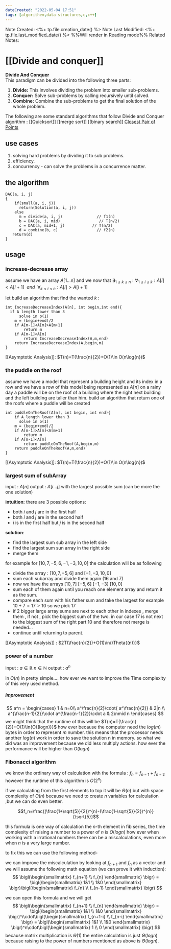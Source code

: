 ```yaml
---
dateCreated: "2022-05-04 17:51"
tags: [algorithem,data structures,c,c++]
---
```

Note Created: <%+ tp.file.creation_date() %>
Note Last Modified: <%+ tp.file.last_modified_date() %> %%Will render in Reading mode%%
Related Notes: 

# [[Divide and conquer]]
**Divide And Conquer**   
This paradigm can be divided into the following three parts:

1.  **Divide:** This involves dividing the problem into smaller sub-problems.
2.  **Conquer:** Solve sub-problems by calling recursively until solved.
3.  **Combine:** Combine the sub-problems to get the final solution of the whole problem.

The following are some standard algorithms that follow Divide and Conquer algorithm : 
[[Quicksort]] [[merge sort]] [[binary search]] [Closest Pair of Points](https://www.geeksforgeeks.org/closest-pair-of-points-using-divide-and-conquer-algorithm/)

## use cases 
1) solving hard problems by dividing it to sub problems.
2) efficiency.
3) concurrency - can solve the problems in a concurrence matter. 

## the algorithm
``` psudo 
DAC(a, i, j)
{
    if(small(a, i, j))
      return(Solution(a, i, j))
    else 
      m = divide(a, i, j)               // f1(n)
      b = DAC(a, i, mid)                 // T(n/2)
      c = DAC(a, mid+1, j)            // T(n/2)
      d = combine(b, c)                 // f2(n)
   return(d)
}
```

## usage 
### increase-decrease array
assume we have an array $A[1\text{...n}]$ and we now that $\exists_{1\leq k\leq n}:\forall_{1\leq i\leq k}:{A[i]<A[i+1]} \ \ and \ \ \forall_{k\leq i\leq n}:A[i]>A[i+1]$

let build an algorithm that find the wanted $k$ :

``` psudo 
int IncreaseDecreaseIndex(A[n], int begin,int end){
  if A length lower than 3
	  solve in o(1)
	m = (begin+end)/2
	if A[m-1]<A[m]>A[m+1]
		return m
	if A[m-1]<A[m]
		return IncreaseDecreaseIndex(A,m,end)
	return IncreaseDecreaseIndex(A,begin,m)		  
}
```
[[Asymptotic Analysis]]: $T(n)=T(\frac{n}{2})+O(1)\in O(n\log{n})$ 

### the puddle on the roof
assume we have a model that represent a building height and its index in a row
and we have a row of this model being represented as $A[n]$ 
on a rainy day a paddle will be on the roof of a building where the right next building and the left building are taller than him. 
build an algorithm that return one of the roofs where a puddle will be created 
``` psudo 
int puddleOnTheRoof(A[n], int begin, int end){
	if A length lower than 3
	  solve in o(1)
	m = (begin+end)/2
	if A[m-1]>A[m]<A[m+1]
		return m
	if A[m-1]<A[m]
		return puddleOnTheRoof(A,begin,m)
	return puddleOnTheRoof(A,m,end)
}
```
[[Asymptotic Analysis]]: $T(n)=T(\frac{n}{2})+O(1)\in O(n\log{n})$


### largest sum of subArray
input : $A[n]$ 
output : $A[i...j]$ with the largest possible sum (can be more the one solution)

__intuition:__ 
there are 3 possible options: 
* both $i$ and $j$ are in the first half
* both $i$ and $j$ are in the second half
* $i$ is in the first half but $j$ is in the second half

 __solution__:
 * find the largest sum sub array in the left side 
 * find the largest sum sun array in the right side 
 * merge them

for example for $[10,7,-5,6,-1,-3,10,0]$  the calculation will be as following 

* divide the array : $[10,7,-5,6]$ and $[-1,-3,10,0]$ 
* sum each subarray and divide them again ($16$ and $7$)
* now we have the arrays $[10,7]$ $[-5,6]$ $[-1,-3]$ $[10,0]$ 
* sum each of them again until you reach one element array and return it as the sum. 
* compare each sum with his father sum and take the largest for example $10+7=17 > 10$  so we pick $17$ 
* if 2 bigger large array sums are next to each other in indexes , merge them , if not , pick the biggest sum of the two.
   in our case $17$ is not next to the biggest sum of the right part $10$ 
   and therefore not merge is needed...
* continue until returning to parent.

[[Asymptotic Analysis]] : $2T(\frac{n}{2})+O(1)\in{\Theta{(n)}}$


### power of a number
input : $a\in\mathbb{R}$ $n\in\mathbb{N}$ 
output : $a^{n}$ 

in $O(n)$ in pretty simple.... how ever we want to improve the Time complexity of this very used method.

##### improvement
$$ a^n =
  \begin{cases}
    1  & n=0\\
    a^\frac{n}{2}\cdot{ a^\frac{n}{2}} & 2|n \\
    a^{\frac{n-1}{2}}\cdot a^{\frac{n-1}{2}}\cdot a & 2\nmid n
  \end{cases}
$$
we might think that the runtime of this will be $T(n)=T(\frac{n}{2})+O(1)\in{O{(logn)}}$ 
how ever because the computer need the $log(m)$ bytes in order to represent $m$ number. this means that the processor needs another $log(n)$ work in order to save the solution n in memory. 
so what we did was an improvement because we did less multiply actions. how ever the performance will be higher than $O(logn)$ 


### Fibonacci algorithm 
we know the ordinary way of calculation with the formula : 
$f_{n}=f_{n-1}+f_{n-2}$ 
however the runtime of this algorithm is $O(2^n)$ 

if we calculating from the first elements to top it will be $\Theta(n)$ but with space complexity of $O(n)$ because we need to create $n$ variables for calculation ,but we can do even better.

$$f_n=\frac{(\frac{1+\sqrt{5}}{2})^{n}-(\frac{1-\sqrt{5}}{2})^{n}}{\sqrt{5}}$$

this formula is one way of calculation the $n$-th element in fib series, the time complexity of raising a number to a power of $n$ is $O(logn)$ how ever when working with a irrational numbers there can be a miscalculations, even more when $n$ is a very large number.

to fix this we can use the following method-

we can improve the miscalculation by looking at $f_{n+1}$ and $f_{n}$ 
as a vector and we will assume the following math equation (we can prove it with induction): 
$$ \bigl(\begin{smallmatrix}
f_{n+1} \\ f_{n} 
\end{smallmatrix} \bigr) = \bigl(\begin{smallmatrix}
1&1 \\ 1&0
\end{smallmatrix} \bigr)\bigl(\begin{smallmatrix}
f_{n} \\ f_{n-1}
\end{smallmatrix} \bigr) $$

we can open this formula and we will get 
$$ \bigl(\begin{smallmatrix}
f_{n+1} \\ f_{n} 
\end{smallmatrix} \bigr) = \bigl(\begin{smallmatrix}
1&1 \\ 1&0
\end{smallmatrix} \bigr)^i\cdot\bigl(\begin{smallmatrix}
f_{n+1-i} \\ f_{n-i}
\end{smallmatrix} \bigr) = \bigl(\begin{smallmatrix}
1&1 \\ 1&0
\end{smallmatrix} \bigr)^n\cdot\bigl(\begin{smallmatrix}
1 \\ 0
\end{smallmatrix} \bigr) $$
because matrix multiplication is $\Theta(1)$ the entire calculation is just $\Theta(logn)$ because raising to the power of numbers mentioned as above is $\Theta(logn)$.

